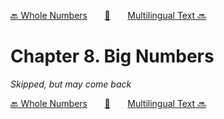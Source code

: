 [🔙 Whole Numbers][previous-chapter]&nbsp;&nbsp;&nbsp;&nbsp;&nbsp;&nbsp;&nbsp;[🏡][readme]&nbsp;&nbsp;&nbsp;&nbsp;&nbsp;&nbsp;&nbsp;[Multilingual Text 🔜][upcoming-chapter]

# Chapter 8. Big Numbers

_Skipped, but may come back_

[🔙 Whole Numbers][previous-chapter]&nbsp;&nbsp;&nbsp;&nbsp;&nbsp;&nbsp;&nbsp;[🏡][readme]&nbsp;&nbsp;&nbsp;&nbsp;&nbsp;&nbsp;&nbsp;[Multilingual Text 🔜][upcoming-chapter]

[readme]: README.md
[previous-chapter]: ch07-whole-numbers.md
[upcoming-chapter]: ch09-multilingual-text.md
